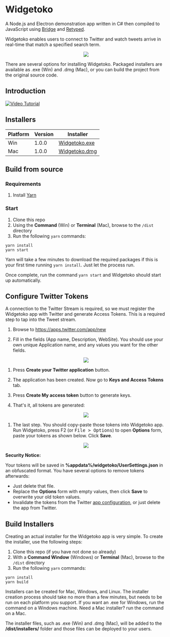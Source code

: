 # Widgetoko

A Node.js and Electron demonstration app written in C# then compiled to JavaScript using [Bridge](http://bridge.net) and [Retyped](https://retyped.com). 

Widgetoko enables users to connect to Twitter and watch tweets arrive in real-time that match a specified search term.

<p align="center"><img src="https://user-images.githubusercontent.com/62210/31524623-2c2e3906-af78-11e7-9e00-4df7227fa219.png"></p>

There are several options for installing Widgetoko. Packaged installers are available as .exe (Win) and .dmg (Mac), or you can build the project from the original source code.

## Introduction

[![Video Tutorial](https://user-images.githubusercontent.com/62210/31647625-8def053e-b2c6-11e7-80ad-5164f26fcbd8.png)](https://www.youtube.com/watch?v=qar056MgI5Q)

## Installers

Platform | Version | Installer
---- | ---- | ----
Win | 1.0.0 | [Widgetoko.exe](https://github.com/bridgedotnet/Archives/raw/master/Widgetoko/1.0.0/Widgetoko.exe)
Mac | 1.0.0 | [Widgetoko.dmg](https://github.com/bridgedotnet/Archives/raw/master/Widgetoko/1.0.0/Widgetoko.dmg)

## Build from source

### Requirements

1. Install [Yarn](https://yarnpkg.com)

### Start

1. Clone this repo
1. Using the **Command** (Win) or **Terminal** (Mac), browse to the `/dist` directory
1. Run the following `yarn` commands:

```
yarn install
yarn start
```

Yarn will take a few minutes to download the required packages if this is your first time running `yarn install`. Just let the process run. 

Once complete, run the command `yarn start` and Widgetoko should start up automatically.

## Configure Twitter Tokens

A connection to the Twitter Stream is required, so we must register the Widgetoko app with Twitter and generate Access Tokens. This is a required step to tap into the Tweet stream.

1. Browse to https://apps.twitter.com/app/new

1. Fill in the fields (App name, Description, WebSite). You should use your own unique Application name, and any values you want for the other fields.

<p align="center"><img src="https://user-images.githubusercontent.com/62210/31524702-9fc74272-af78-11e7-9c31-98827df32c7c.png"></p>

1. Press **Create your Twitter application** button.

1. The application has been created. Now go to **Keys and Access Tokens** tab.

1. Press **Create My access token** button to generate keys.

1. That's it, all tokens are generated:

<p align="center"><img src="https://user-images.githubusercontent.com/62210/31524621-2bff5686-af78-11e7-82de-b7fa528280ce.png"></p>

1. The last step. You should copy-paste those tokens into Widgetoko app. Run Widgetoko, press F2 (or <kbd>File > Options</kbd>) to open **Options** form, paste your tokens as shown below. Click **Save**.

<p align="center"><img src="https://user-images.githubusercontent.com/62210/31524622-2c17c1d0-af78-11e7-87ee-ef4add2af6ed.png"></p>

**Security Notice:**

Your tokens will be saved in **%appdata%/widgetoko/UserSettings.json** in an obfuscated format. You have several options to remove tokens afterwards:
- Just delete that file.
- Replace the **Options** form with empty values, then click **Save** to overwrite your old token values.
- Invalidate the tokens from the Twitter [app configuration](https://apps.twitter.com/app/), or just delete the app from Twitter.

## Build Installers

Creating an actual installer for the Widgetoko app is very simple. To create the installer, use the following steps:

1. Clone this repo (if you have not done so already)
1. With a **Command Window** (Windows) or **Terminal** (Mac), browse to the `/dist` directory
1. Run the following `yarn` commands:

```
yarn install
yarn build
```

Installers can be created for Mac, Windows, and Linux. The installer creation process should take no more than a few minutes, but needs to be run on each platform you support. If you want an .exe for Windows, run the command on a Windows machine. Need a Mac installer? run the command on a Mac. 

The installer files, such as .exe (Win) and .dmg (Mac), will be added to the **/dist/installers/** folder and those files can be deployed to your users.
